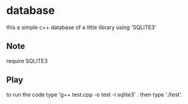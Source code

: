 # database
this a simple c++ database of a little library using 'SQLITE3'
## Note
require SQLITE3
## Play
to run the code type 'g++ test.cpp -o test -l sqlite3' . then type './test'.
